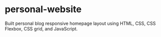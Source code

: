 # personal-website
Built personal blog responsive homepage layout using HTML, CSS, CSS Flexbox, CSS grid, and JavaScript.
